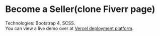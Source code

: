 # Become a Seller(clone Fiverr page)  
Technologies: Bootstrap 4, SCSS.  
You can view a live demo over at [Vercel deployment platform](https://become-a-seller-clone-fiverr-page.vercel.app/).
